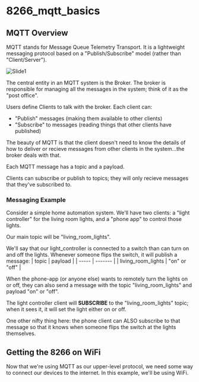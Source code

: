# 8266_mqtt_basics

## MQTT Overview

MQTT stands for Message Queue Telemetry Transport.  It is a lightweight messaging protocol based on a "Publish/Subscribe" model (rather than "Client/Server").

![Slide1](https://github.com/gsalaman/8266_mqtt_basics/assets/43499190/4ef1422d-7050-4fb4-aabd-ed340ee50233)

The central entity in an MQTT system is the Broker.  The broker is responsible for managing all the messages in the system; think of it as the "post office".

Users define Clients to talk with the broker.  Each client can:
* "Publish" messages (making them available to other clients)
* "Subscribe" to messages (reading things that other clients have published)

The beauty of MQTT is that the client doesn't need to know the details of how to deliver or recieve messages from other clients in the system...the broker deals with that.

Each MQTT message has a topic and a payload.

Clients can subscribe or publish to topics; they will only recieve messages that they've subscribed to.  

### Messaging Example
Consider a simple home automation system.  We'll have two clients: a "light controller" for the living room lights, and a "phone app" to control those lights.

Our main topic will be "living_room_lights". 

We'll say that our light_controller is connected to a switch than can turn on and off the lights.  Whenever someone flips the switch, it will publish a message:
| topic | payload |
| ----- | ------- |
| living_room_lights | "on" or "off" |

When the phone-app (or anyone else) wants to remotely turn the lights on or off, they can also send a message with the topic "living_room_lights" and payload "on" or "off".

The light controller client will **SUBSCRIBE** to the "living_room_lights" topic; when it sees it, it will set the light either on or off.

One other nifty thing here:  the phone client can ALSO subscribe to that message so that it knows when someone flips the switch at the lights themselves.


## Getting the 8266 on WiFi
Now that we're using MQTT as our upper-level protocol, we need some way to connect our devices to the internet.  In this example, we'll be using WiFi.

 
